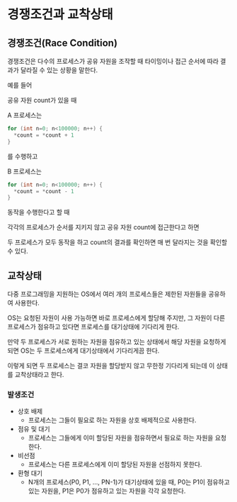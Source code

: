 # 경쟁조건과 교착상태

## 경쟁조건(Race Condition)

경쟁조건은 다수의 프로세스가 공유 자원을 조작할 때 타이밍이나 접근 순서에 따라 결과가 달라질 수 있는 상황을 말한다.

예를 들어

공유 자원 count가 있을 때

A 프로세스는
```c
for (int n=0; n<100000; n++) {
  *count = *count + 1
}
```

를 수행하고

B 프로세스는 
```c
for (int n=0; n<100000; n++) {
  *count = *count - 1
}
```

동작을 수행한다고 할 때


각각의 프로세스가 순서를 지키지 않고 공유 자원 count에 접근한다고 하면

두 프로세스가 모두 동작을 하고 count의 결과를 확인하면 매 번 달라지는 것을 확인할 수 있다.

## 교착상태

다중 프로그래밍을 지원하는 OS에서 여러 개의 프로세스들은 제한된 자원들을 공유하여 사용한다.

OS는 요청된 자원이 사용 가능하면 바로 프로세스에게 할당해 주지만, 그 자원이 다른 프로세스가 점유하고 있다면 프로세스를 대기상태에 기다리게 한다.

만약 두 프로세스가 서로 원하는 자원을 점유하고 있는 상태에서 해당 자원을 요청하게 되면 OS는 두 프로세스에게 대기상태에서 기다리게끔 한다.

이렇게 되면 두 프로세스는 결코 자원을 할당받지 않고 무한정 기다리게 되는데 이 상태를 교착상태라고 한다.

### 발생조건

- 상호 배제
    - 프로세스는 그들이 필요로 하는 자원을 상호 배제적으로 사용한다.
- 점유 및 대기
    - 프로세스는 그들에게 이미 할당된 자원을 점유하면서 필요로 하는 자원을 요청한다.
- 비선점
    - 프로세스는 다른 프로세스에게 이미 할당된 자원을 선점하지 못한다.
- 환형 대기
    - N개의 프로세스(P0, P1, ..., PN-1)가 대기상태에 있을 때, P0는 P1이 점유하고 있는 자원을, P1은 P0가 점유하고 있는 자원을 각각 요청한다.